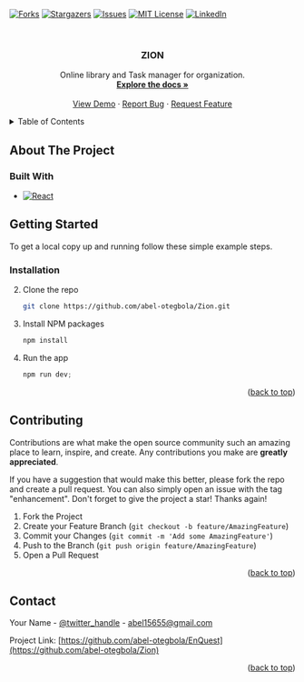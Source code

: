 <a name="readme-top"></a>

<!-- [![Contributors][contributors-shield]][contributors-url] -->
[![Forks][forks-shield]][forks-url]
[![Stargazers][stars-shield]][stars-url]
[![Issues][issues-shield]][issues-url]
[![MIT License][license-shield]][license-url]
[![LinkedIn][linkedin-shield]][linkedin-url]



<!-- PROJECT LOGO -->
<br />



<div align="center">


<h3 align="center">ZION</h3>

  <p align="center">
    Online library and Task manager for organization.
    <br />
    <a href="https://github.com/abel-otegbola/Ennovate"><strong>Explore the docs »</strong></a>
    <br />
    <br />
    <a href="https://ennovate.netlify.app">View Demo</a>
    ·
    <a href="https://github.com/abel-otegbola/Ennovate/issues">Report Bug</a>
    ·
    <a href="https://github.com/abel-otegbola/Ennovate/issues">Request Feature</a>
  </p>
</div>



<!-- TABLE OF CONTENTS -->
<details>
  <summary>Table of Contents</summary>
  <ol>
    <li>
      <a href="#about-the-project">About The Project</a>
      <ul>
        <li><a href="#built-with">Built With</a></li>
      </ul>
    </li>
    <li>
      <a href="#getting-started">Getting Started</a>
      <ul>
        <li><a href="#prerequisites">Prerequisites</a></li>
        <li><a href="#installation">Installation</a></li>
      </ul>
    </li>
    <li><a href="#usage">Usage</a></li>
    <!-- <li><a href="#roadmap">Roadmap</a></li> -->
    <li><a href="#contributing">Contributing</a></li>
    <li><a href="#license">License</a></li>
    <li><a href="#contact">Contact</a></li>
    <!-- <li><a href="#acknowledgments">Acknowledgments</a></li> -->
  </ol>
</details>



<!-- ABOUT THE PROJECT -->
## About The Project



### Built With

* [![React][React.js]][React-url]


<!-- GETTING STARTED -->
## Getting Started

To get a local copy up and running follow these simple example steps.

<!-- ### Prerequisites
- Git
- 
* npm
  ```sh
  npm install npm@latest -g
  ``` -->

### Installation

2. Clone the repo
   ```sh
   git clone https://github.com/abel-otegbola/Zion.git
   ```
3. Install NPM packages
   ```sh
   npm install
   ```
4. Run the app
   ```js
   npm run dev;
   ```

<p align="right">(<a href="#readme-top">back to top</a>)</p>



<!-- ROADMAP -->
<!-- ## Roadmap

- [ ] Feature 1
- [ ] Feature 2
- [ ] Feature 3
    - [ ] Nested Feature

See the [open issues](https://github.com/abel-otegbola/EnQuest/issues) for a full list of proposed features (and known issues).

<p align="right">(<a href="#readme-top">back to top</a>)</p> -->



<!-- CONTRIBUTING -->
## Contributing

Contributions are what make the open source community such an amazing place to learn, inspire, and create. Any contributions you make are **greatly appreciated**.

If you have a suggestion that would make this better, please fork the repo and create a pull request. You can also simply open an issue with the tag "enhancement".
Don't forget to give the project a star! Thanks again!

1. Fork the Project
2. Create your Feature Branch (`git checkout -b feature/AmazingFeature`)
3. Commit your Changes (`git commit -m 'Add some AmazingFeature'`)
4. Push to the Branch (`git push origin feature/AmazingFeature`)
5. Open a Pull Request

<p align="right">(<a href="#readme-top">back to top</a>)</p>



<!-- CONTACT -->
## Contact

Your Name - [@twitter_handle](https://twitter.com/Abel_Otegbola) - abel15655@gmail.com

Project Link: [https://github.com/abel-otegbola/EnQuest](https://github.com/abel-otegbola/Zion)

<p align="right">(<a href="#readme-top">back to top</a>)</p>



<!-- ACKNOWLEDGMENTS -->
<!-- ## Acknowledgments

* []()
* []()
* []() -->


<!-- MARKDOWN LINKS & IMAGES -->
<!-- https://www.markdownguide.org/basic-syntax/#reference-style-links -->
[contributors-shield]: https://img.shields.io/github/contributors/abel-otegbola/Ennovate.svg?style=for-the-badge
[contributors-url]: https://github.com/abel-otegbola/Ennovate/graphs/contributors
[forks-shield]: https://img.shields.io/github/forks/abel-otegbola/Ennovate.svg?style=for-the-badge
[forks-url]: https://github.com/abel-otegbola/Ennovate/network/members
[stars-shield]: https://img.shields.io/github/stars/abel-otegbola/Ennovate.svg?style=for-the-badge
[stars-url]: https://github.com/abel-otegbola/Ennovate/stargazers
[issues-shield]: https://img.shields.io/github/issues/abel-otegbola/Ennovate.svg?style=for-the-badge
[issues-url]: https://github.com/abel-otegbola/Ennovate/issues
[license-shield]: https://img.shields.io/github/license/abel-otegbola/Ennovate.svg?style=for-the-badge
[license-url]: https://github.com/abel-otegbola/Ennovate/blob/master/LICENSE.txt
[linkedin-shield]: https://img.shields.io/badge/-LinkedIn-black.svg?style=for-the-badge&logo=linkedin&colorB=555
[linkedin-url]: https://linkedin.com/in/abel-otegbola
[product-screenshot]: images/screenshot.png
[Next.js]: https://img.shields.io/badge/next.js-000000?style=for-the-badge&logo=nextdotjs&logoColor=white
[Next-url]: https://nextjs.org/
[React.js]: https://img.shields.io/badge/React-20232A?style=for-the-badge&logo=react&logoColor=61DAFB
[React-url]: https://reactjs.org/
[Vue.js]: https://img.shields.io/badge/Vue.js-35495E?style=for-the-badge&logo=vuedotjs&logoColor=4FC08D
[Vue-url]: https://vuejs.org/
[Angular.io]: https://img.shields.io/badge/Angular-DD0031?style=for-the-badge&logo=angular&logoColor=white
[Angular-url]: https://angular.io/
[Svelte.dev]: https://img.shields.io/badge/Svelte-4A4A55?style=for-the-badge&logo=svelte&logoColor=FF3E00
[Svelte-url]: https://svelte.dev/
[Laravel.com]: https://img.shields.io/badge/Laravel-FF2D20?style=for-the-badge&logo=laravel&logoColor=white
[Laravel-url]: https://laravel.com
[Bootstrap.com]: https://img.shields.io/badge/Bootstrap-563D7C?style=for-the-badge&logo=bootstrap&logoColor=white
[Bootstrap-url]: https://getbootstrap.com
[JQuery.com]: https://img.shields.io/badge/jQuery-0769AD?style=for-the-badge&logo=jquery&logoColor=white
[JQuery-url]: https://jquery.com
